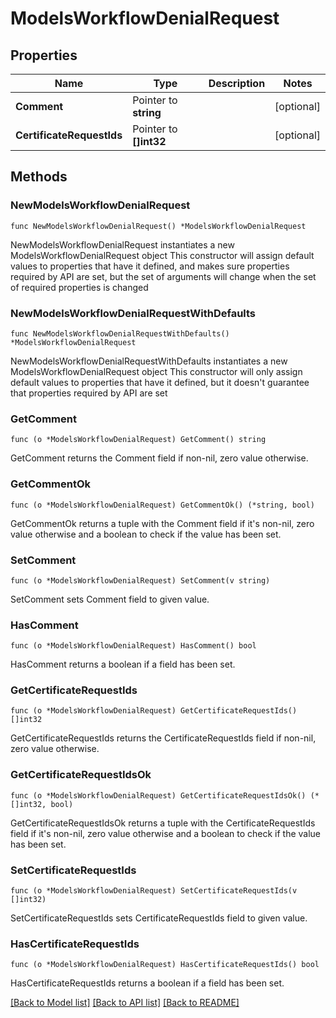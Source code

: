 # ModelsWorkflowDenialRequest

## Properties

Name | Type | Description | Notes
------------ | ------------- | ------------- | -------------
**Comment** | Pointer to **string** |  | [optional] 
**CertificateRequestIds** | Pointer to **[]int32** |  | [optional] 

## Methods

### NewModelsWorkflowDenialRequest

`func NewModelsWorkflowDenialRequest() *ModelsWorkflowDenialRequest`

NewModelsWorkflowDenialRequest instantiates a new ModelsWorkflowDenialRequest object
This constructor will assign default values to properties that have it defined,
and makes sure properties required by API are set, but the set of arguments
will change when the set of required properties is changed

### NewModelsWorkflowDenialRequestWithDefaults

`func NewModelsWorkflowDenialRequestWithDefaults() *ModelsWorkflowDenialRequest`

NewModelsWorkflowDenialRequestWithDefaults instantiates a new ModelsWorkflowDenialRequest object
This constructor will only assign default values to properties that have it defined,
but it doesn't guarantee that properties required by API are set

### GetComment

`func (o *ModelsWorkflowDenialRequest) GetComment() string`

GetComment returns the Comment field if non-nil, zero value otherwise.

### GetCommentOk

`func (o *ModelsWorkflowDenialRequest) GetCommentOk() (*string, bool)`

GetCommentOk returns a tuple with the Comment field if it's non-nil, zero value otherwise
and a boolean to check if the value has been set.

### SetComment

`func (o *ModelsWorkflowDenialRequest) SetComment(v string)`

SetComment sets Comment field to given value.

### HasComment

`func (o *ModelsWorkflowDenialRequest) HasComment() bool`

HasComment returns a boolean if a field has been set.

### GetCertificateRequestIds

`func (o *ModelsWorkflowDenialRequest) GetCertificateRequestIds() []int32`

GetCertificateRequestIds returns the CertificateRequestIds field if non-nil, zero value otherwise.

### GetCertificateRequestIdsOk

`func (o *ModelsWorkflowDenialRequest) GetCertificateRequestIdsOk() (*[]int32, bool)`

GetCertificateRequestIdsOk returns a tuple with the CertificateRequestIds field if it's non-nil, zero value otherwise
and a boolean to check if the value has been set.

### SetCertificateRequestIds

`func (o *ModelsWorkflowDenialRequest) SetCertificateRequestIds(v []int32)`

SetCertificateRequestIds sets CertificateRequestIds field to given value.

### HasCertificateRequestIds

`func (o *ModelsWorkflowDenialRequest) HasCertificateRequestIds() bool`

HasCertificateRequestIds returns a boolean if a field has been set.


[[Back to Model list]](../README.md#documentation-for-models) [[Back to API list]](../README.md#documentation-for-api-endpoints) [[Back to README]](../README.md)


